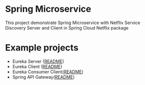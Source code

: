 
# Spring Microservice 

This project demonstrate Spring Microservice with Netflix Service Discovery Server and Client in Spring Cloud Netflix package

# Example projects
- Eureka Server ([README](https://github.com/silverfoxpt/Eureka-Microservice-Demo/tree/main/Eureka-Server#readme))
- Eureka Client ([README](https://github.com/silverfoxpt/Eureka-Microservice-Demo/tree/main/Eureka-Client#readme))
- Eureka Consumer Client([README](https://github.com/silverfoxpt/Eureka-Microservice-Demo/tree/main/Eureka-Consumer-Client#readme))
- Spring API Gateway([README](https://github.com/silverfoxpt/Eureka-Microservice-Demo/tree/main/Spring-API-Gateway#readme))
